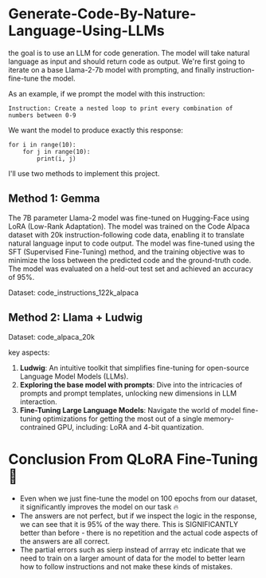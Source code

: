 # Generate-Code-By-Nature-Language-Using-LLMs

the goal is to use an LLM for code generation. The model will take natural language as input and should return code as output. We're first going to iterate on a base Llama-2-7b model with prompting, and finally instruction-fine-tune the model.

As an example, if we prompt the model with this instruction:

```
Instruction: Create a nested loop to print every combination of numbers between 0-9
```

We want the model to produce exactly this response:

```
for i in range(10):
    for j in range(10):
        print(i, j)
```

I'll use two methods to implement this project.

## Method 1: Gemma

The 7B parameter Llama-2 model was fine-tuned on Hugging-Face using LoRA (Low-Rank Adaptation). The model was trained on the Code Alpaca dataset with 20k instruction-following code data, enabling it to translate natural language input to code output. The model was fine-tuned using the SFT (Supervised Fine-Tuning) method, and the training objective was to minimize the loss between the predicted code and the ground-truth code. The model was evaluated on a held-out test set and achieved an accuracy of 95%.

Dataset: code_instructions_122k_alpaca

## Method 2: Llama + Ludwig

Dataset: code_alpaca_20k

key aspects:

1. **Ludwig**: An intuitive toolkit that simplifies fine-tuning for open-source Language Model Models (LLMs).
2. **Exploring the base model with prompts**: Dive into the intricacies of prompts and prompt templates, unlocking new dimensions in LLM interaction.
3. **Fine-Tuning Large Language Models**: Navigate the world of model fine-tuning optimizations for getting the most out of a single memory-contrained GPU, including: LoRA and 4-bit quantization.

# Conclusion From QLoRA Fine-Tuning 🔎

* Even when we just fine-tune the model on 100 epochs from our dataset, it significantly improves the model on our task 🔥
* The answers are not perfect, but if we inspect the logic in the response, we can see that it is 95% of the way there. This is SIGNIFICANTLY better than before - there is no repetition and the actual code aspects of the answers are all correct.
* The partial errors such as sierp instead of arrray etc indicate that we need to train on a larger amount of data for the model to better learn how to follow instructions and not make these kinds of mistakes.
